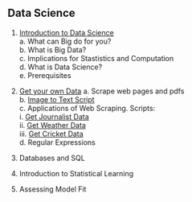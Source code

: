 ## Data Science

1. [Introduction to Data Science](https://github.com/soodoku/data-science/blob/master/ds1_web.pdf)    
  a. What can Big do for you?  
  b. What is Big Data?  
  c. Implications for Stastistics and Computation  
  d. What is Data Science?  
  e. Prerequisites 

2. [Get your own Data](https://github.com/soodoku/data-science/blob/master/ds2_web.pdf)
  a. Scrape web pages and pdfs  
  b. [Image to Text Script](https://github.com/soodoku/image-to-text)  
  c. Applications of Web Scraping. Scripts:    
     i.   [Get Journalist Data](https://github.com/soodoku/get-journalist-data)    
     ii.  [Get Weather Data](https://github.com/soodoku/get-weather-data)  
     iii. [Get Cricket Data](https://github.com/soodoku/get-cricket-data)  
  d. Regular Expressions  

3. Databases and SQL

4. Introduction to Statistical Learning

5. Assessing Model Fit
